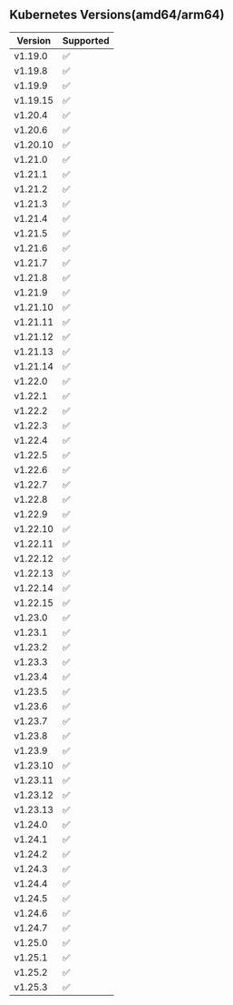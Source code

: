 ## Kubernetes Versions(amd64/arm64)
| Version  | Supported          |
|----------|--------------------|
| v1.19.0  | :white_check_mark: |
| v1.19.8  | :white_check_mark: |
| v1.19.9  | :white_check_mark: |
| v1.19.15 | :white_check_mark: |
| v1.20.4  | :white_check_mark: |
| v1.20.6  | :white_check_mark: |
| v1.20.10 | :white_check_mark: |
| v1.21.0  | :white_check_mark: |
| v1.21.1  | :white_check_mark: |
| v1.21.2  | :white_check_mark: |
| v1.21.3  | :white_check_mark: |
| v1.21.4  | :white_check_mark: |
| v1.21.5  | :white_check_mark: |
| v1.21.6  | :white_check_mark: |
| v1.21.7  | :white_check_mark: |
| v1.21.8  | :white_check_mark: |
| v1.21.9  | :white_check_mark: |
| v1.21.10 | :white_check_mark: |
| v1.21.11 | :white_check_mark: |
| v1.21.12 | :white_check_mark: |
| v1.21.13 | :white_check_mark: |
| v1.21.14 | :white_check_mark: |
| v1.22.0  | :white_check_mark: |
| v1.22.1  | :white_check_mark: |
| v1.22.2  | :white_check_mark: |
| v1.22.3  | :white_check_mark: |
| v1.22.4  | :white_check_mark: |
| v1.22.5  | :white_check_mark: |
| v1.22.6  | :white_check_mark: |
| v1.22.7  | :white_check_mark: |
| v1.22.8  | :white_check_mark: |
| v1.22.9  | :white_check_mark: |
| v1.22.10 | :white_check_mark: |
| v1.22.11 | :white_check_mark: |
| v1.22.12 | :white_check_mark: |
| v1.22.13 | :white_check_mark: |
| v1.22.14 | :white_check_mark: |
| v1.22.15 | :white_check_mark: |
| v1.23.0  | :white_check_mark: |
| v1.23.1  | :white_check_mark: |
| v1.23.2  | :white_check_mark: |
| v1.23.3  | :white_check_mark: |
| v1.23.4  | :white_check_mark: |
| v1.23.5  | :white_check_mark: |
| v1.23.6  | :white_check_mark: |
| v1.23.7  | :white_check_mark: |
| v1.23.8  | :white_check_mark: |
| v1.23.9  | :white_check_mark: |
| v1.23.10 | :white_check_mark: |
| v1.23.11 | :white_check_mark: |
| v1.23.12 | :white_check_mark: |
| v1.23.13 | :white_check_mark: |
| v1.24.0  | :white_check_mark: |
| v1.24.1  | :white_check_mark: |
| v1.24.2  | :white_check_mark: |
| v1.24.3  | :white_check_mark: |
| v1.24.4  | :white_check_mark: |
| v1.24.5  | :white_check_mark: |
| v1.24.6  | :white_check_mark: |
| v1.24.7  | :white_check_mark: |
| v1.25.0  | :white_check_mark: |
| v1.25.1  | :white_check_mark: |
| v1.25.2  | :white_check_mark: |
| v1.25.3  | :white_check_mark: |
